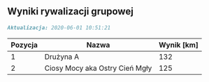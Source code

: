 ## Wyniki rywalizacji grupowej

```markdown
Aktualizacja: 2020-06-01 10:51:21
```

Pozycja | Nazwa | Wynik [km] |
------------ | -------------  | -------------
 1 |Drużyna A | 132 
 2 |Ciosy Mocy aka Ostry Cień Mgły | 125